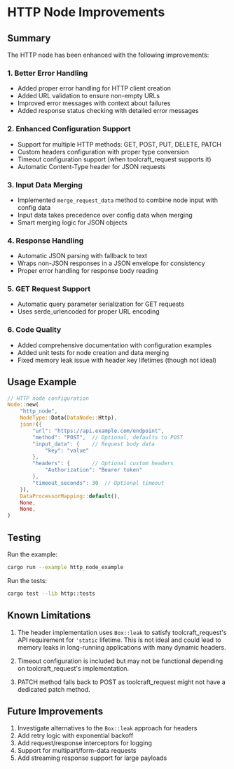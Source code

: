 # HTTP Node Improvements

## Summary

The HTTP node has been enhanced with the following improvements:

### 1. **Better Error Handling**
- Added proper error handling for HTTP client creation
- Added URL validation to ensure non-empty URLs
- Improved error messages with context about failures
- Added response status checking with detailed error messages

### 2. **Enhanced Configuration Support**
- Support for multiple HTTP methods: GET, POST, PUT, DELETE, PATCH
- Custom headers configuration with proper type conversion
- Timeout configuration support (when toolcraft_request supports it)
- Automatic Content-Type header for JSON requests

### 3. **Input Data Merging**
- Implemented `merge_request_data` method to combine node input with config data
- Input data takes precedence over config data when merging
- Smart merging logic for JSON objects

### 4. **Response Handling**
- Automatic JSON parsing with fallback to text
- Wraps non-JSON responses in a JSON envelope for consistency
- Proper error handling for response body reading

### 5. **GET Request Support**
- Automatic query parameter serialization for GET requests
- Uses serde_urlencoded for proper URL encoding

### 6. **Code Quality**
- Added comprehensive documentation with configuration examples
- Added unit tests for node creation and data merging
- Fixed memory leak issue with header key lifetimes (though not ideal)

## Usage Example

```rust
// HTTP node configuration
Node::new(
    "http_node",
    NodeType::Data(DataNode::Http),
    json!({
        "url": "https://api.example.com/endpoint",
        "method": "POST",  // Optional, defaults to POST
        "input_data": {    // Request body data
            "key": "value"
        },
        "headers": {       // Optional custom headers
            "Authorization": "Bearer token"
        },
        "timeout_seconds": 30  // Optional timeout
    }),
    DataProcessorMapping::default(),
    None,
    None,
)
```

## Testing

Run the example:
```bash
cargo run --example http_node_example
```

Run the tests:
```bash
cargo test --lib http::tests
```

## Known Limitations

1. The header implementation uses `Box::leak` to satisfy toolcraft_request's API requirement for `'static` lifetime. This is not ideal and could lead to memory leaks in long-running applications with many dynamic headers.

2. Timeout configuration is included but may not be functional depending on toolcraft_request's implementation.

3. PATCH method falls back to POST as toolcraft_request might not have a dedicated patch method.

## Future Improvements

1. Investigate alternatives to the `Box::leak` approach for headers
2. Add retry logic with exponential backoff
3. Add request/response interceptors for logging
4. Support for multipart/form-data requests
5. Add streaming response support for large payloads